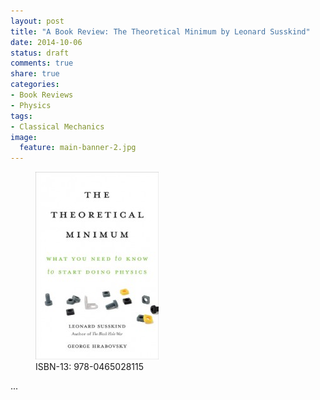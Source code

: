 ```yaml
---
layout: post
title: "A Book Review: The Theoretical Minimum by Leonard Susskind"
date: 2014-10-06
status: draft
comments: true
share: true
categories:
- Book Reviews
- Physics
tags:
- Classical Mechanics
image:
  feature: main-banner-2.jpg
---
```


<figure>
  <img src="/images/theoretical_minimum-susskind.jpg" />
  <figcaption>ISBN-13: 978-0465028115</figcaption>
</figure>

...
